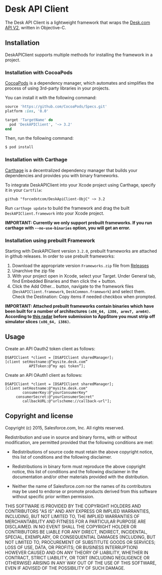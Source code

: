 # Desk API Client

The Desk API Client is a lightweight framework that wraps the [Desk.com API V2](http://dev.desk.com), written in Objective-C.

## Installation
DeskAPIClient supports multiple methods for installing the framework in a project.

### Installation with CocoaPods
[CocoaPods](http://cocoapods.org) is a dependency manager, which automates and simplifies the process of using 3rd-party libraries in your projects.

You can install it with the following command:

```ruby
source 'https://github.com/CocoaPods/Specs.git'
platform :ios, '8.0'

target 'TargetName' do
  pod 'DeskAPIClient', '~> 3.2'
end
```
Then, run the following command:

```bash
$ pod install
```

### Installation with Carthage
[Carthage](https://github.com/Carthage/Carthage) is a decentralized dependency manager that builds your dependencies and provides you with binary frameworks.

To integrate DeskAPIClient into your Xcode project using Carthage, specify it in your `Cartfile`:

```ogdl
github "forcedotcom/DeskApiClient-ObjC" ~> 3.2
```
Run `carthage update` to build the framework and drag the built `DeskAPIClient.framework` into your Xcode project.

**IMPORTANT: Currently we only support prebuilt frameworks. If you run carthage with `--no-use-binaries` option, you will get an error.**

### Installation using prebuilt Framework
Starting with DeskAPIClient version `3.2.0`, prebuilt frameworks are attached in github releases. In order to use prebuilt frameworks:

1. Download the appropriate version `Frameworks.zip` file from [Releases](https://github.com/forcedotcom/DeskApiClient-ObjC/releases)
2. Unarchive the zip file  
3. With your project open in Xcode, select your Target. Under General tab, find Embedded Binaries and then click the + button.
4. Click the Add Other... button, navigate to the framework files (`DeskAPIClient.framework`, `DeskCommon.framework`) and select them. Check the Destination: Copy items if needed checkbox when prompted.

**IMPORTANT: Attached prebuilt frameworks contain binaries which have been built for a number of architectures `(x86_64, i386, armv7, arm64)`. According to [this radar](http://www.openradar.me/radar?id=6409498411401216) before submission to AppStore you must strip off simulator slices `(x86_64, i386)`.**

## Usage

Create an API Oauth2 token client as follows:

```
DSAPIClient *client = [DSAPIClient sharedManager];
[client setHostname:@“mysite.desk.com”
           APIToken:@“my api token”];
```

Create an API OAuth1 client as follows:

```
DSAPIClient *client = [DSAPIClient sharedManager];
[client setHostname:@"mysite.desk.com"
        consumerKey:@"yourConsumerKey"
     consumerSecret:@"yourConsumerSecret"
        callbackURL:@"urlscheme://callback-url"];
```

## Copyright and license

Copyright (c) 2015, Salesforce.com, Inc.
All rights reserved.

Redistribution and use in source and binary forms, with or without modification, are permitted provided that the following conditions are met:

* Redistributions of source code must retain the above copyright notice, this list of conditions and the following disclaimer.

* Redistributions in binary form must reproduce the above copyright notice, this list of conditions and the following disclaimer in the documentation and/or other materials provided with the distribution.

* Neither the name of Salesforce.com nor the names of its contributors may be used to endorse or promote products derived from this software without specific prior written permission.

THIS SOFTWARE IS PROVIDED BY THE COPYRIGHT HOLDERS AND CONTRIBUTORS "AS IS" AND ANY EXPRESS OR IMPLIED WARRANTIES, INCLUDING, BUT NOT LIMITED TO, THE IMPLIED WARRANTIES OF MERCHANTABILITY AND FITNESS FOR A PARTICULAR PURPOSE ARE DISCLAIMED. IN NO EVENT SHALL THE COPYRIGHT HOLDER OR CONTRIBUTORS BE LIABLE FOR ANY DIRECT, INDIRECT, INCIDENTAL, SPECIAL, EXEMPLARY, OR CONSEQUENTIAL DAMAGES (INCLUDING, BUT NOT LIMITED TO, PROCUREMENT OF SUBSTITUTE GOODS OR SERVICES; LOSS OF USE, DATA, OR PROFITS; OR BUSINESS INTERRUPTION) HOWEVER CAUSED AND ON ANY THEORY OF LIABILITY, WHETHER IN CONTRACT, STRICT LIABILITY, OR TORT (INCLUDING NEGLIGENCE OR OTHERWISE) ARISING IN ANY WAY OUT OF THE USE OF THIS SOFTWARE, EVEN IF ADVISED OF THE POSSIBILITY OF SUCH DAMAGE.
